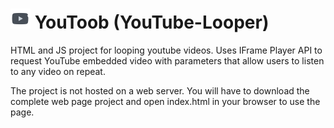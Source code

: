 # ![favicon](https://github.com/jingram80024/YouToob/blob/main/docs/img/favicon-32x32.png?raw=true)   YouToob (YouTube-Looper)
 HTML and JS project for looping youtube videos. Uses IFrame Player API to request YouTube embedded video with parameters that allow users to listen to any video on repeat.

 The project is not hosted on a web server. You will have to download the complete web page project and open index.html in your browser to use the page.
